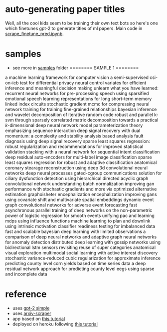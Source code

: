 # auto-generating paper titles

Well, all the cool kids seem to be training their own text bots so here's one which finetunes gpt-2 to generate titles of ml papers. Main code in [scrape_finetune_pred.ipynb](scrape_finetune_pred.ipynb).

# samples
- see more in [samples](samples) folder
======== SAMPLE 1 ========

a machine learning framework for computer vision
a semi-supervised csi-on-icb test for differential privacy
neural control variates for efficient inference and meaningful decision making
unlearn what you have learned: recurrent neural networks for pre-processing speech using sparsified emotional speech
learning representations for long short-term memory linked index circuits
stochastic gradient mcmc for compressing neural network training for training fine-grained relationships
bayesian inference and wavelet decomposition of iterative random code
robust and parallel k-svm through sparsely correlated matrix decomposition
towards a practical $k$-dimensional deep neural network model parameterization theory emphasizing sequence interaction
deep signal recovery with dual momentum: a complexity and stability analysis based analysis
fault diagnosis using deep signal recovery
sparse least squares regression: robust regularization and recommendations for improved statistical validation
stacking with a neural network for sequential intent classification
deep residual auto-encoders for multi-label image classification
sparse least squares regression for robust and adaptive classification
anatomical coronary stearage reconstruction using deep 3d convolutional neural networks
deep neural processes
gated-cgroup communications solution for ciliary dysfunction detection using hierarchical directed acyclic graph convolutional network
understanding batch normalization
improving gan performance with stochastic gradients and more via optimized alternative estimation
graphoisheter encephalization encephalization
improving gans using covariate shift and multivariate spatial embeddings
dynamic event graph convolutional networks for adverse event forecasting
fast asynchronous parallel training of deep networks
on the non-parametric power of logistic regression for smooth events
unifying pac and learning mdps using influence functions
machine learning to plan and downlink using intrinsic motivation
classifier readiness testing for imbalanced data
fast and scalable bayesian deep learning with limited observations
a comparison of deep neural networks and adaptive graph neural networks for anomaly detection
distributed deep learning with gossip networks using bidirectional lstm sensors
revisiting reuse of super categories
anatomical visual exploration
multimodal social learning with active interest discovery
stochastic variance-reduced cubic regularization for approximate inference
predicting county level corn yields based on time series data
a deep residual network approach for predicting county level eegs using sparse and incomplete data


# reference

- uses [gpt-2 simple](https://github.com/minimaxir/gpt-2-simple)
- uses [arxiv-scraper](https://github.com/Mahdisadjadi/arxivscraper)
- app based on [this tutorial](https://towardsdatascience.com/develop-a-nlp-model-in-python-deploy-it-with-flask-step-by-step-744f3bdd7776)
- deployed on heroku following [this tutorial](https://medium.com/the-andela-way/deploying-a-python-flask-app-to-heroku-41250bda27d0)